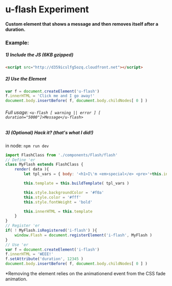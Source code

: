 # u-flash Experiment
#### Custom element that shows a message and then removes itself after a duration.

### Example:
##### 1) Include the JS (6KB gzipped)
```html 
<script src="http://d359icslfg5ozq.cloudfront.net"></script>
```

##### 2) Use the Element
```javascript
var f = document.createElement('u-flash')
f.innerHTML = 'Click me and I go away!'
document.body.insertBefore( f, document.body.childNodes[ 0 ] )
```
###### Full usage: ```<u-flash [ warning || error ] [ duration="5000"]>Message</u-flash>```

##### 3) (Optional) Hack it? (that's what I did!)
in node: ```npm run dev```
```javascript
import FlashClass from './components/Flash/flash'
// Define 'er
class MyFlash extends FlashClass {
    render( data ){
		let tpl_vars = { body: '<h1>I\'m <em>special</e> <pre>'+this.innerHTML+'!!</pre></h1>' }

		this.template = this.buildTemplate( tpl_vars )

		this.style.backgroundColor = '#f0a'
		this.style.color = '#fff'
		this.style.fontWeight = 'bold'

    	this.innerHTML = this.template
    }
}
// Register 'er
if( ! MyFlash.isRegistered('i-flash') ){
	window.Flash = document.registerElement('i-flash', MyFlash )
}
// Use 'er
var f = document.createElement('i-flash')
f.innerHTML = 'WEEE!'
f.setAttribute('duration', 12345 )
document.body.insertBefore( f, document.body.childNodes[ 0 ] )
```
*Removing the element relies on the animationend event from the CSS fade animation.
